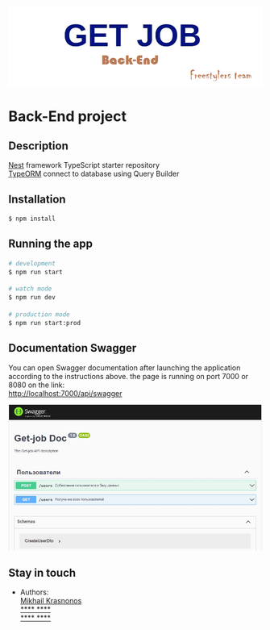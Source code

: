 ![](public/img/get-job-back.png)

# Back-End project
## Description

[Nest](https://github.com/nestjs/nest) framework TypeScript starter repository\
[TypeORM](https://typeorm.io/#/) connect to database using Query Builder

## Installation

```bash
$ npm install
```

## Running the app

```bash
# development
$ npm run start

# watch mode
$ npm run dev

# production mode
$ npm run start:prod
```

## Documentation Swagger 
You can open Swagger documentation after launching the application according to the instructions above. the page is running on port 7000 or 8080 on the link:\
[http://localhost:7000/api/swagger](http://localhost:7000/api/swagger/)

![](public/img/swagger1.JPG)

## Stay in touch

- Authors: \
  [Mikhail Krasnonos](https://github.com/Mishka31)\
  [**** ****]()\
  [**** ****]()
